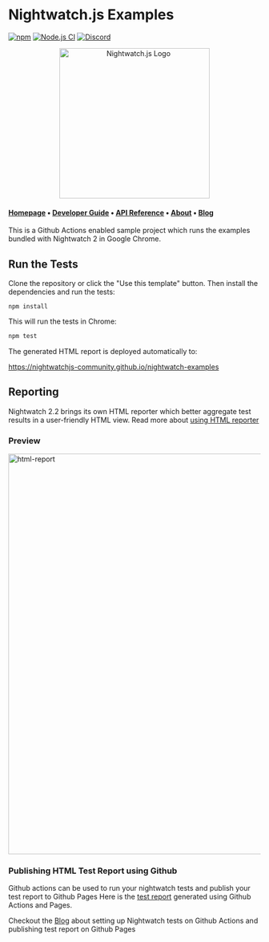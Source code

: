 # Nightwatch.js Examples

[![npm](https://img.shields.io/npm/v/nightwatch.svg)](https://www.npmjs.com/package/nightwatch)
[![Node.js CI](https://github.com/nightwatchjs/nightwatch-examples/actions/workflows/node.js.yml/badge.svg?branch=main)](https://github.com/nightwatchjs/nightwatch-examples/actions/workflows/node.js.yml)
[![Discord][discord-badge]][discord]

<p align="center">
  <img alt="Nightwatch.js Logo" src=".github/assets/nightwatch-logo.svg" width=300 />
</p>

#### [Homepage](https://nightwatchjs.org) &bullet; [Developer Guide](https://nightwatchjs.org/guide) &bullet; [API Reference](https://nightwatchjs.org/api) &bullet; [About](https://nightwatchjs.org/about) &bullet; [Blog](https://nightwatchjs.org/blog)

This is a Github Actions enabled sample project which runs the examples bundled with Nightwatch 2 in Google Chrome.

## Run the Tests

Clone the repository or click the "Use this template" button. Then install the dependencies and run the tests:

```
npm install
```

This will run the tests in Chrome:

```sh
npm test
```

The generated HTML report is deployed automatically to:

https://nightwatchjs-community.github.io/nightwatch-examples

[discord-badge]: https://img.shields.io/discord/618399631038218240.svg?color=7389D8&labelColor=6A7EC2&logo=discord&logoColor=ffffff&style=flat-square
[discord]: https://discord.gg/SN8Da2X

## Reporting

Nightwatch 2.2 brings its own HTML reporter which better aggregate test results in a user-friendly HTML view. Read more about [using HTML reporter](https://nightwatchjs.org/guide/reporters/use-html-reporter.html)

### Preview
<img width="800" alt="html-report" src="https://user-images.githubusercontent.com/28780767/175522607-a5927cda-8f70-4d09-9827-462f2bf67e26.png">


### Publishing HTML Test Report using Github
Github actions can be used to run your nightwatch tests and publish your test report to Github Pages
Here is the [test report](https://nightwatchjs-community.github.io/nightwatch-examples) generated using Github Actions and Pages.

Checkout the [Blog](https://nightwatchjs.org/blog/publish-your-nightwatch-html-report-on-github-pages/) about setting up Nightwatch tests on Github Actions and publishing test report on Github Pages



